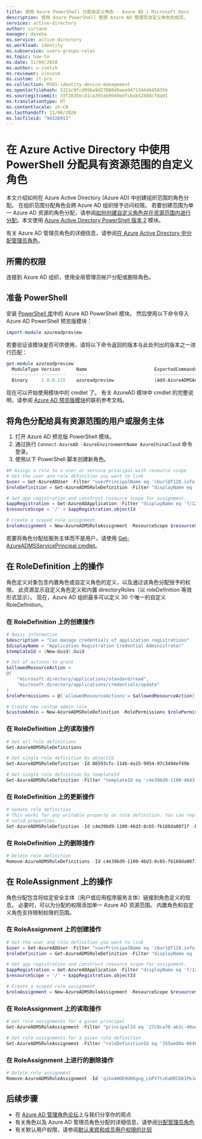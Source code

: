 ```yaml
---
title: 使用 Azure PowerShell 分配自定义角色 - Azure AD | Microsoft Docs
description: 使用 Azure PowerShell 管理 Azure AD 管理员自定义角色的成员。
services: active-directory
author: curtand
manager: daveba
ms.service: active-directory
ms.workload: identity
ms.subservice: users-groups-roles
ms.topic: how-to
ms.date: 11/04/2020
ms.author: v-junlch
ms.reviewer: vincesm
ms.custom: it-pro
ms.collection: M365-identity-device-management
ms.openlocfilehash: 5321c9fcd996a9d2708040aee9471344d645835b
ms.sourcegitcommit: 33f2835ec41ca391eb9940edfcbab52888cf8a01
ms.translationtype: HT
ms.contentlocale: zh-CN
ms.lasthandoff: 11/06/2020
ms.locfileid: "94326913"
---
```

# <a name="assign-custom-roles-with-resource-scope-using-powershell-in-azure-active-directory"></a>在 Azure Active Directory 中使用 PowerShell 分配具有资源范围的自定义角色

本文介绍如何在 Azure Active Directory (Azure AD) 中创建组织范围的角色分配。 在组织范围分配角色会跨 Azure AD 组织授予访问权限。 若要创建范围为单一 Azure AD 资源的角色分配，请参阅[如何创建自定义角色并在资源范围内进行分配](custom-create.md)。本文使用 [Azure Active Directory PowerShell 版本 2](https://docs.microsoft.com/powershell/module/azuread/?view=azureadps-2.0#directory_roles) 模块。

有关 Azure AD 管理员角色的详细信息，请参阅[在 Azure Active Directory 中分配管理员角色](permissions-reference.md)。

## <a name="required-permissions"></a>所需的权限

连接到 Azure AD 组织，使用全局管理员帐户分配或删除角色。

## <a name="prepare-powershell"></a>准备 PowerShell

安装 [PowerShell 库](https://www.powershellgallery.com/packages/AzureADPreview/2.0.0.17)中的 Azure AD PowerShell 模块。 然后使用以下命令导入 Azure AD PowerShell 预览版模块：

``` PowerShell
import-module azureadpreview
```

若要验证该模块是否可供使用，请将以下命令返回的版本与此处列出的版本之一进行匹配：

``` PowerShell
get-module azureadpreview
  ModuleType Version      Name                         ExportedCommands
  ---------- ---------    ----                         ----------------
  Binary     2.0.0.115    azureadpreview               {Add-AzureADMSAdministrati...}
```

现在可以开始使用模块中的 cmdlet 了。 有关 AzureAD 模块中 cmdlet 的完整说明，请参阅 [Azure AD 预览版模块](https://www.powershellgallery.com/packages/AzureADPreview/2.0.0.17)的联机参考文档。

## <a name="assign-a-role-to-a-user-or-service-principal-with-resource-scope"></a>将角色分配给具有资源范围的用户或服务主体

1. 打开 Azure AD 预览版 PowerShell 模块。
1. 通过执行 `Connect-AzureAD -AzureEnvironmentName AzureChinaCloud` 命令登录。
1. 使用以下 PowerShell 脚本创建新角色。

``` PowerShell
## Assign a role to a user or service principal with resource scope
# Get the user and role definition you want to link
$user = Get-AzureADUser -Filter "userPrincipalName eq 'cburl@f128.info'"
$roleDefinition = Get-AzureADMSRoleDefinition -Filter "displayName eq 'Application Support Administrator'"

# Get app registration and construct resource scope for assignment.
$appRegistration = Get-AzureADApplication -Filter "displayName eq 'f/128 Filter Photos'"
$resourceScope = '/' + $appRegistration.objectId

# Create a scoped role assignment
$roleAssignment = New-AzureADMSRoleAssignment -ResourceScope $resourceScope -RoleDefinitionId $roleDefinition.Id -PrincipalId $user.objectId
```

若要将角色分配给服务主体而不是用户，请使用 [Get-AzureADMSServicePrincipal cmdlet](https://docs.microsoft.com/powershell/module/azuread/get-azureadserviceprincipal?view=azureadps-2.0)。

## <a name="operations-on-roledefinition"></a>在 RoleDefinition 上的操作

角色定义对象包含内置角色或自定义角色的定义，以及通过该角色分配授予的权限。 此资源显示自定义角色定义和内置 directoryRoles（以 roleDefinition 等效形式显示）。 现在，Azure AD 组织最多可以定义 30 个唯一的自定义 RoleDefinition。

### <a name="create-operations-on-roledefinition"></a>在 RoleDefinition 上的创建操作

``` PowerShell
# Basic information
$description = "Can manage credentials of application registrations"
$displayName = "Application Registration Credential Administrator"
$templateId = (New-Guid).Guid

# Set of actions to grant
$allowedResourceAction =
@(
    "microsoft.directory/applications/standard/read",
    "microsoft.directory/applications/credentials/update"
)
$rolePermissions = @{'allowedResourceActions'= $allowedResourceAction}

# Create new custom admin role
$customAdmin = New-AzureADMSRoleDefinition -RolePermissions $rolePermissions -DisplayName $displayName -Description $description -TemplateId $templateId -IsEnabled $true
```

### <a name="read-operations-on-roledefinition"></a>在 RoleDefinition 上的读取操作

``` PowerShell
# Get all role definitions
Get-AzureADMSRoleDefinitions

# Get single role definition by objectId
Get-AzureADMSRoleDefinition -Id 86593cfc-114b-4a15-9954-97c3494ef49b

# Get single role definition by templateId
Get-AzureADMSRoleDefinition -Filter "templateId eq 'c4e39bd9-1100-46d3-8c65-fb160da0071f'"
```

### <a name="update-operations-on-roledefinition"></a>在 RoleDefinition 上的更新操作

``` PowerShell
# Update role definition
# This works for any writable property on role definition. You can replace display name with other
# valid properties.
Set-AzureADMSRoleDefinition -Id c4e39bd9-1100-46d3-8c65-fb160da0071f -DisplayName "Updated DisplayName"
```

### <a name="delete-operations-on-roledefinition"></a>在 RoleDefinition 上的删除操作

``` PowerShell
# Delete role definition
Remove-AzureADMSRoleDefinitions -Id c4e39bd9-1100-46d3-8c65-fb160da0071f
```

## <a name="operations-on-roleassignment"></a>在 RoleAssignment 上的操作

角色分配包含将给定安全主体（用户或应用程序服务主体）链接到角色定义的信息。 必要时，可以为分配的权限添加单一 Azure AD 资源范围。  内置角色和自定义角色支持限制权限的范围。

### <a name="create-operations-on-roleassignment"></a>在 RoleAssignment 上的创建操作

``` PowerShell
# Get the user and role definition you want to link
$user = Get-AzureADUser -Filter "userPrincipalName eq 'cburl@f128.info'"
$roleDefinition = Get-AzureADMSRoleDefinition -Filter "displayName eq 'Application Support Administrator'"

# Get app registration and construct resource scope for assignment.
$appRegistration = Get-AzureADApplication -Filter "displayName eq 'f/128 Filter Photos'"
$resourceScope = '/' + $appRegistration.objectId

# Create a scoped role assignment
$roleAssignment = New-AzureADMSRoleAssignment -ResourceScope $resourceScope -RoleDefinitionId $roleDefinition.Id -PrincipalId $user.objectId
```

### <a name="read-operations-on-roleassignment"></a>在 RoleAssignment 上的读取操作

``` PowerShell
# Get role assignments for a given principal
Get-AzureADMSRoleAssignment -Filter "principalId eq '27c8ca78-ab1c-40ae-bd1b-eaeebd6f68ac'"

# Get role assignments for a given role definition 
Get-AzureADMSRoleAssignment -Filter "roleDefinitionId eq '355aed8a-864b-4e2b-b225-ea95482e7570'"
```

### <a name="delete-operations-on-roleassignment"></a>在 RoleAssignment 上进行的删除操作

``` PowerShell
# Delete role assignment
Remove-AzureADMSRoleAssignment -Id 'qiho4WOb9UKKgng_LbPV7tvKaKRCD61PkJeKMh7Y458-1'
```

## <a name="next-steps"></a>后续步骤

- 在 [Azure AD 管理角色论坛](https://feedback.azure.com/forums/169401-azure-active-directory?category_id=166032)上与我们分享你的观点
- 有关角色以及 Azure AD 管理员角色分配的详细信息，请参阅[分配管理员角色](permissions-reference.md)
- 有关默认用户权限，请参阅[默认来宾和成员用户权限的比较](../fundamentals/users-default-permissions.md)

